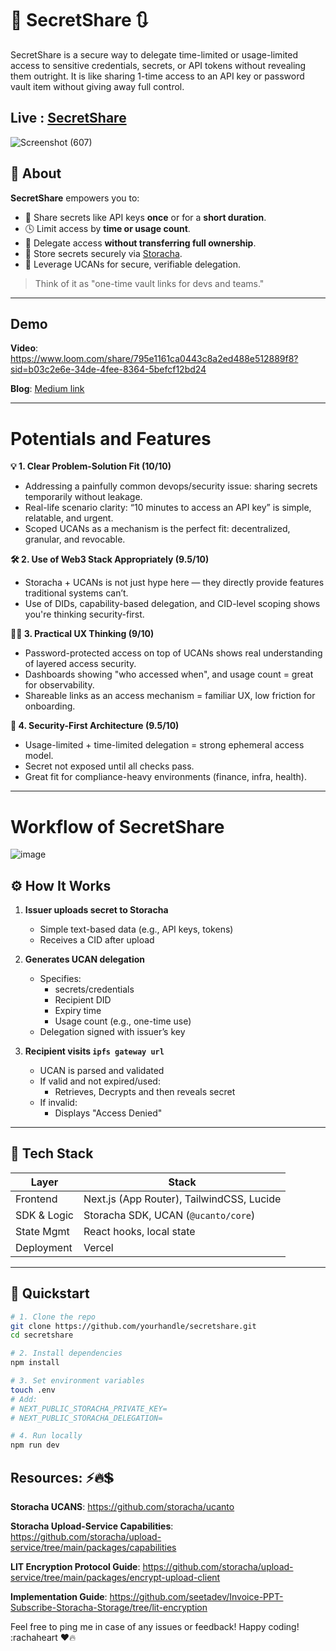 # 🔐 SecretShare 🔃
SecretShare is a secure way to delegate time-limited or usage-limited access to sensitive credentials, secrets, or API tokens without revealing them outright. It is like sharing 1-time access to an API key or password vault item without giving away full control.

## Live : [SecretShare](https://secret-share-lilac.vercel.app/)

![Screenshot (607)](https://github.com/user-attachments/assets/fcf8f5e4-b286-4065-8116-ba96fca4ee71)


## 📖 About

**SecretShare** empowers you to:
- 🔄 Share secrets like API keys **once** or for a **short duration**.
- 🕓 Limit access by **time or usage count**.
- 🧾 Delegate access **without transferring full ownership**.
- 📁 Store secrets securely via [Storacha](https://docs.storacha.network).
- 🪪 Leverage UCANs for secure, verifiable delegation.

> Think of it as "one-time vault links for devs and teams."

---

## Demo 

**Video**: https://www.loom.com/share/795e1161ca0443c8a2ed488e512889f8?sid=b03c2e6e-34de-4fee-8364-5befcf12bd24

**Blog**: [Medium link](https://medium.com/@akashjana663/secretshare-secure-one-time-access-to-secrets-built-with-ucans-storacha-%EF%B8%8F-6f01867cc9f0)

---

# Potentials and Features

**💡 1. Clear Problem-Solution Fit (10/10)**
- Addressing a painfully common devops/security issue: sharing secrets temporarily without leakage.
- Real-life scenario clarity: “10 minutes to access an API key” is simple, relatable, and urgent.
- Scoped UCANs as a mechanism is the perfect fit: decentralized, granular, and revocable.

**🛠️ 2. Use of Web3 Stack Appropriately (9.5/10)**
- Storacha + UCANs is not just hype here — they directly provide features traditional systems can’t.
- Use of DIDs, capability-based delegation, and CID-level scoping shows you're thinking security-first.

**🧑‍💻 3. Practical UX Thinking (9/10)**
- Password-protected access on top of UCANs shows real understanding of layered access security.
- Dashboards showing "who accessed when", and usage count = great for observability.
- Shareable links as an access mechanism = familiar UX, low friction for onboarding.

**🔐 4. Security-First Architecture (9.5/10)**
- Usage-limited + time-limited delegation = strong ephemeral access model.
- Secret not exposed until all checks pass.
- Great fit for compliance-heavy environments (finance, infra, health).

---
# Workflow of SecretShare
![image](https://github.com/user-attachments/assets/69bfed75-4916-4716-bc75-efc1e493e74f)

<!-- ## 📽️ Live Demo

[🔗 Watch the 2-min demo on YouTube](https://youtu.be/demo-secretshare)  
[🌐 Try Live Now](https://secretshare.vercel.app)

--> 

## ⚙️ How It Works

1. **Issuer uploads secret to Storacha**
   - Simple text-based data (e.g., API keys, tokens)
   - Receives a CID after upload

2. **Generates UCAN delegation**
   - Specifies:
     - secrets/credentials
     - Recipient DID
     - Expiry time
     - Usage count (e.g., one-time use)
   - Delegation signed with issuer’s key

3. **Recipient visits `ipfs gateway url`**
   - UCAN is parsed and validated
   - If valid and not expired/used:
     - Retrieves, Decrypts and then reveals secret
   - If invalid:
     - Displays "Access Denied"

---

## 🧰 Tech Stack

| Layer        | Stack                                      |
|--------------|--------------------------------------------|
| Frontend     | Next.js (App Router), TailwindCSS, Lucide  |
| SDK & Logic  | Storacha SDK, UCAN (`@ucanto/core`)        |
| State Mgmt   | React hooks, local state                   |
| Deployment   | Vercel                                     |

---

## 🚀 Quickstart

```bash
# 1. Clone the repo
git clone https://github.com/yourhandle/secretshare.git
cd secretshare

# 2. Install dependencies
npm install

# 3. Set environment variables
touch .env
# Add:
# NEXT_PUBLIC_STORACHA_PRIVATE_KEY=
# NEXT_PUBLIC_STORACHA_DELEGATION=

# 4. Run locally
npm run dev
```

## Resources: ⚡🔥💲

**Storacha UCANS**: https://github.com/storacha/ucanto

**Storacha Upload-Service Capabilities**: https://github.com/storacha/upload-service/tree/main/packages/capabilities

**LIT Encryption Protocol Guide**: https://github.com/storacha/upload-service/tree/main/packages/encrypt-upload-client

**Implementation Guide**: https://github.com/seetadev/Invoice-PPT-Subscribe-Storacha-Storage/tree/lit-encryption

Feel free to ping me in case of any issues or feedback! Happy coding! :rachaheart ♥🔥
